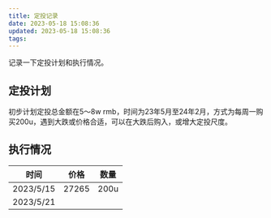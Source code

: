 ```yaml
---
title: 定投记录
date: 2023-05-18 15:08:36
updated: 2023-05-18 15:08:36
tags:
---
```


记录一下定投计划和执行情况。

## 定投计划
初步计划定投总金额在5～8w rmb，时间为23年5月至24年2月，方式为每周一购买200u，遇到大跌或价格合适，可以在大跌后购入，或增大定投尺度。

## 执行情况

|  时间          |  价格  |  数量 
|  ----         | ----  | ----  
|2023/5/15      | 27265   | 200u
|2023/5/21      |       |
